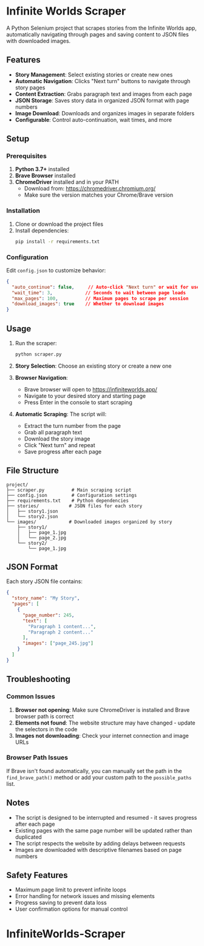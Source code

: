 # Infinite Worlds Scraper

A Python Selenium project that scrapes stories from the Infinite Worlds app, automatically navigating through pages and saving content to JSON files with downloaded images.

## Features

- **Story Management**: Select existing stories or create new ones
- **Automatic Navigation**: Clicks "Next turn" buttons to navigate through story pages
- **Content Extraction**: Grabs paragraph text and images from each page
- **JSON Storage**: Saves story data in organized JSON format with page numbers
- **Image Download**: Downloads and organizes images in separate folders
- **Configurable**: Control auto-continuation, wait times, and more

## Setup

### Prerequisites

1. **Python 3.7+** installed
2. **Brave Browser** installed
3. **ChromeDriver** installed and in your PATH
   - Download from: https://chromedriver.chromium.org/
   - Make sure the version matches your Chrome/Brave version

### Installation

1. Clone or download the project files
2. Install dependencies:
   ```bash
   pip install -r requirements.txt
   ```

### Configuration

Edit `config.json` to customize behavior:

```json
{
  "auto_continue": false,     // Auto-click "Next turn" or wait for user input
  "wait_time": 3,            // Seconds to wait between page loads
  "max_pages": 100,          // Maximum pages to scrape per session
  "download_images": true    // Whether to download images
}
```

## Usage

1. Run the scraper:
   ```bash
   python scraper.py
   ```

2. **Story Selection**: Choose an existing story or create a new one

3. **Browser Navigation**: 
   - Brave browser will open to https://infiniteworlds.app/
   - Navigate to your desired story and starting page
   - Press Enter in the console to start scraping

4. **Automatic Scraping**: The script will:
   - Extract the turn number from the page
   - Grab all paragraph text
   - Download the story image
   - Click "Next turn" and repeat
   - Save progress after each page

## File Structure

```
project/
├── scraper.py          # Main scraping script
├── config.json         # Configuration settings
├── requirements.txt    # Python dependencies
├── stories/           # JSON files for each story
│   ├── story1.json
│   └── story2.json
└── images/            # Downloaded images organized by story
    ├── story1/
    │   ├── page_1.jpg
    │   └── page_2.jpg
    └── story2/
        └── page_1.jpg
```

## JSON Format

Each story JSON file contains:

```json
{
  "story_name": "My Story",
  "pages": [
    {
      "page_number": 245,
      "text": [
        "Paragraph 1 content...",
        "Paragraph 2 content..."
      ],
      "images": ["page_245.jpg"]
    }
  ]
}
```

## Troubleshooting

### Common Issues

1. **Browser not opening**: Make sure ChromeDriver is installed and Brave browser path is correct
2. **Elements not found**: The website structure may have changed - update the selectors in the code
3. **Images not downloading**: Check your internet connection and image URLs

### Browser Path Issues

If Brave isn't found automatically, you can manually set the path in the `find_brave_path()` method or add your custom path to the `possible_paths` list.

## Notes

- The script is designed to be interrupted and resumed - it saves progress after each page
- Existing pages with the same page number will be updated rather than duplicated
- The script respects the website by adding delays between requests
- Images are downloaded with descriptive filenames based on page numbers

## Safety Features

- Maximum page limit to prevent infinite loops
- Error handling for network issues and missing elements
- Progress saving to prevent data loss
- User confirmation options for manual control
# InfiniteWorlds-Scraper
